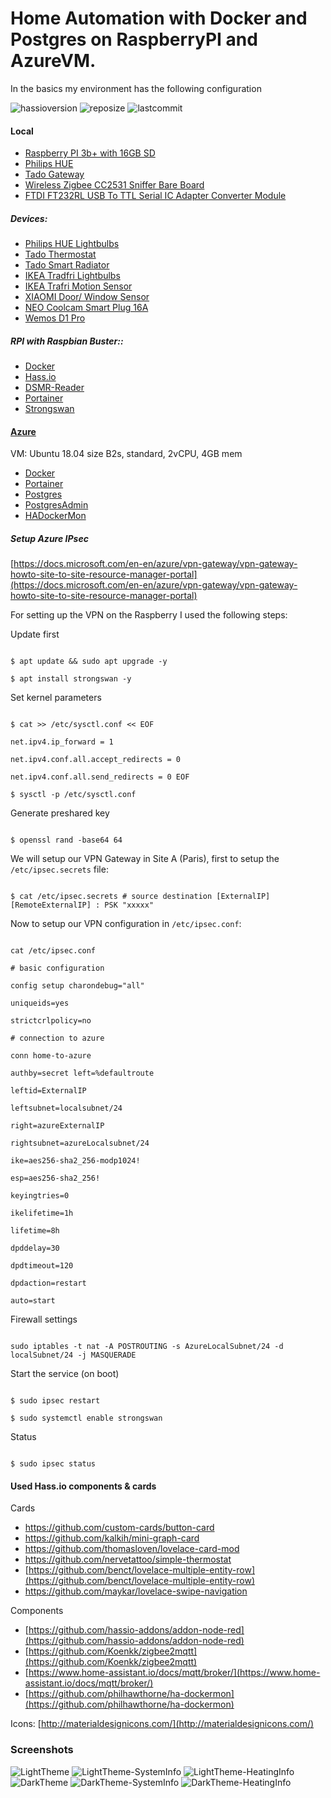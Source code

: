
# Home Automation with Docker and Postgres on RaspberryPI and AzureVM.

In the basics my environment has the following configuration

![hassioversion](https://img.shields.io/badge/hassio-2020.12.1-blue) ![reposize](https://img.shields.io/github/repo-size/srozemuller/hassio-config) ![lastcommit](https://img.shields.io/github/last-commit/srozemuller/hassio-config)

#### Local

-  [Raspberry PI 3b+ with 16GB SD](https://www.raspberrypi.org/products/raspberry-pi-3-model-b/)
-  [Philips HUE](https://www2.meethue.com/)
-  [Tado Gateway](https://www.tado.com/)
-  [Wireless Zigbee CC2531 Sniffer Bare Board](https://nl.aliexpress.com/item/32950799594.html?spm=a2g0s.9042311.0.0.44264c4dMfEXKg)
-  [FTDI FT232RL USB To TTL Serial IC Adapter Converter Module](https://nl.aliexpress.com/item/32648158894.html?spm=a2g0s.9042311.0.0.27424c4dh5Tr07)

 

##### Devices:

- [Philips HUE Lightbulbs](https://www2.meethue.com/nl-nl/led-lampen)
- [Tado Thermostat](https://www.tado.com/nl/producten/additionele-slimme-thermostaat)
- [Tado Smart Radiator](https://www.tado.com/nl/producten/slimme-radiatorknop)
- [IKEA Tradfri Lightbulbs](https://www.ikea.com/nl/nl/cat/draadloze-led-lichtbron-36813/)
- [IKEA Trafri Motion Sensor](https://www.ikea.com/nl/nl/p/tradfri-draadloze-bewegingssensor-wit-70429913/)
- [XIAOMI Door/ Window Sensor](https://nl.aliexpress.com/item/32991903307.html?spm=a2g0s.9042311.0.0.6afb4c4dopldDg)
- [NEO Coolcam Smart Plug 16A](https://www.aliexpress.com/snapshot/0.html?spm=a2g0s.9042311.0.0.6afb4c4dopldDg&orderId=8004619814437739&productId=32966183521)
- [Wemos D1 Pro](https://nl.aliexpress.com/item/32651747570.html?spm=a2g0o.productlist.0.0.73622a6chd3nbl&algo_pvid=9c7a74d4-2a6f-416a-ad13-027f22fe8593&algo_expid=9c7a74d4-2a6f-416a-ad13-027f22fe8593-0&btsid=0b0a0ac215889712568181191e1a50&ws_ab_test=searchweb0_0,searchweb201602_,searchweb201603_)
  

##### RPI with Raspbian Buster::

-  [Docker](https://www.docker.com)
-  [Hass.io](https://www.hass.io)
-  [DSMR-Reader](https://github.com/xirixiz/dsmr-reader-docker)
-  [Portainer](https://www.portainer.io/installation/)
-  [Strongswan](https://strongswan.org/)

#### [Azure](https://portal.azure.com)

VM: Ubuntu 18.04 size B2s, standard, 2vCPU, 4GB mem

-  [Docker](https://www.docker.com)
-  [Portainer](https://www.portainer.io/installation/)
-  [Postgres](https://hub.docker.com/_/postgres)
-  [PostgresAdmin](https://hub.docker.com/r/dpage/pgadmin4/)
-  [HADockerMon](https://github.com/philhawthorne/ha-dockermon)
  

##### Setup Azure IPsec

[https://docs.microsoft.com/en-en/azure/vpn-gateway/vpn-gateway-howto-site-to-site-resource-manager-portal](https://docs.microsoft.com/en-en/azure/vpn-gateway/vpn-gateway-howto-site-to-site-resource-manager-portal)

For setting up the VPN on the Raspberry I used the following steps:

Update first

```

$ apt update && sudo apt upgrade -y

$ apt install strongswan -y

```

Set kernel parameters

```

$ cat >> /etc/sysctl.conf << EOF

net.ipv4.ip_forward = 1

net.ipv4.conf.all.accept_redirects = 0

net.ipv4.conf.all.send_redirects = 0 EOF

$ sysctl -p /etc/sysctl.conf

```

Generate preshared key

```

$ openssl rand -base64 64

```

  

We will setup our VPN Gateway in Site A (Paris), first to setup the `/etc/ipsec.secrets` file:

```

$ cat /etc/ipsec.secrets # source destination [ExternalIP] [RemoteExternalIP] : PSK "xxxxx"

```

Now to setup our VPN configuration in `/etc/ipsec.conf`:

```

cat /etc/ipsec.conf

# basic configuration

config setup charondebug="all"

uniqueids=yes

strictcrlpolicy=no

# connection to azure

conn home-to-azure

authby=secret left=%defaultroute

leftid=ExternalIP

leftsubnet=localsubnet/24

right=azureExternalIP

rightsubnet=azureLocalsubnet/24

ike=aes256-sha2_256-modp1024!

esp=aes256-sha2_256!

keyingtries=0

ikelifetime=1h

lifetime=8h

dpddelay=30

dpdtimeout=120

dpdaction=restart

auto=start

```

Firewall settings

```

sudo iptables -t nat -A POSTROUTING -s AzureLocalSubnet/24 -d localSubnet/24 -j MASQUERADE

```

Start the service (on boot)

```

$ sudo ipsec restart

$ sudo systemctl enable strongswan

```

Status

```

$ sudo ipsec status

```

#### Used Hass.io components & cards

Cards

- https://github.com/custom-cards/button-card
- https://github.com/kalkih/mini-graph-card
- https://github.com/thomasloven/lovelace-card-mod
- https://github.com/nervetattoo/simple-thermostat
- [https://github.com/benct/lovelace-multiple-entity-row](https://github.com/benct/lovelace-multiple-entity-row)
- https://github.com/maykar/lovelace-swipe-navigation

Components

-  [https://github.com/hassio-addons/addon-node-red](https://github.com/hassio-addons/addon-node-red)
-  [https://github.com/Koenkk/zigbee2mqtt](https://github.com/Koenkk/zigbee2mqtt)
-  [https://www.home-assistant.io/docs/mqtt/broker/](https://www.home-assistant.io/docs/mqtt/broker/)
-  [https://github.com/philhawthorne/ha-dockermon](https://github.com/philhawthorne/ha-dockermon)
  

Icons: [http://materialdesignicons.com/](http://materialdesignicons.com/)

 
### Screenshots
![LightTheme](https://github.com/srozemuller/hassio-config/blob/master/screenshots/Image%20798.png)
![LightTheme-SystemInfo](https://user-images.githubusercontent.com/43162899/77206249-ca7e5f00-6af6-11ea-8d3d-00583a827891.png)
![LightTheme-HeatingInfo](https://user-images.githubusercontent.com/43162899/103167626-03d5bf00-482d-11eb-8669-c55212a4e0b8.png)
![DarkTheme](https://github.com/srozemuller/hassio-config/blob/master/screenshots/Image%20794.png)
![DarkTheme-SystemInfo](https://user-images.githubusercontent.com/43162899/77205228-b5a0cc00-6af4-11ea-8d59-d649b266c7c2.png)
![DarkTheme-HeatingInfo](https://user-images.githubusercontent.com/43162899/103167617-f02a5880-482c-11eb-80f5-a3937b24dc62.png)
